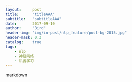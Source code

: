 ```yaml
---
layout:     post
title:      "titleAAA"
subtitle:   "subtitleAAA"
date:       2017-09-10
author:     "Bird"
header-img: "img/in-post/nlp_feature/post-bg-2015.jpg"
header-mask: 0.3
catalog:    true
tags:
    - nlp
    - 神经网络
    - 机器学习
---
```



markdown
